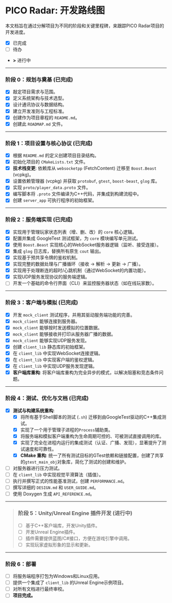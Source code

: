 # PICO Radar: 开发路线图

本文档旨在通过分解项目为不同的阶段和关键里程碑，来跟踪PICO Radar项目的开发进度。

-   [x] 已完成
-   [ ] 待办
-   **>** 进行中

---

### 阶段 0：规划与奠基 (已完成)

*   [x] 敲定项目需求与范围。
*   [x] 定义系统架构与技术选型。
*   [x] 设计通讯协议与数据结构。
*   [x] 建立开发准则与工程标准。
*   [x] 创建作为项目章程的 `README.md`。
*   [x] 创建此 `ROADMAP.md` 文件。

---

### 阶段 1：项目设置与核心协议 (已完成)

*   [x] 根据 `README.md` 的定义创建项目目录结构。
*   [x] 初始化项目的 `CMakeLists.txt` 文件。
*   [x] **技术栈变更**: 依赖库从 `websocketpp` (FetchContent) 迁移至 `Boost.Beast` (vcpkg)。
*   [x] 设置依赖管理器 (vcpkg) 并获取 `protobuf`, `gtest`, `boost-beast`, `glog` 库。
*   [x] 实现 `proto/player_data.proto` 文件。
*   [x] 编写脚本将 `.proto` 文件编译为C++代码，并集成到构建流程中。
*   [x] 创建 `server_app` 可执行程序的初始框架。

---

### 阶段 2：服务端实现 (已完成)

*   [x] 实现用于管理玩家状态列表（增、删、改）的 `core` 核心逻辑。
*   [x] 配置并集成 GoogleTest 测试框架，为 `core` 模块编写单元测试。
*   [x] 使用 `Boost.Beast` 实现核心的WebSocket服务器逻辑（监听、接受连接）。
*   [x] 集成 `glog` 日志库，替换所有原生 `cout` 输出。
*   [x] 实现基于预共享令牌的鉴权机制。
*   [x] 实现完整的数据处理与广播循环（接收 -> 解析 -> 更新 -> 广播）。
*   [x] 实现用于处理断连的超时/心跳机制（通过WebSocket的内置功能）。
*   [x] 实现UDP服务发现协议的服务端逻辑。
*   [ ] 开发一个基础的命令行界面（CLI）来监控服务器状态（如在线玩家数）。

---

### 阶段 3：客户端与模拟 (已完成)

*   [x] 开发 `mock_client` 测试程序，并用其驱动服务端功能的完善。
*   [x] `mock_client` 能够连接到服务器。
*   [x] `mock_client` 能够按时发送模拟的位置数据。
*   [x] `mock_client` 能够接收并打印从服务器广播的数据。
*   [x] `mock_client` 能够实现UDP服务发现。
*   [x] 创建 `client_lib` 静态库的初始框架。
*   [x] 在 `client_lib` 中实现WebSocket连接逻辑。
*   [x] 在 `client_lib` 中实现客户端的鉴权逻辑。
*   [x] 在 `client_lib` 中实现UDP服务发现逻辑。
*   [x] **客户端库重构**: 将客户端库重构为完全异步的模式，以解决阻塞和竞态条件问题。

---

### 阶段 4：测试、优化与文档 (已完成)

*   [x] **测试与构建系统重构**:
    *   [x] 将所有基于Shell脚本的测试 (`.sh`) 迁移到由GoogleTest驱动的C++集成测试。
    *   [x] 实现了一个用于管理子进程的`Process`辅助类。
    *   [x] 将服务端和模拟客户端重构为生命周期可控的、可被测试直接调用的库。
    *   [x] 实现了完全在进程内运行的集成测试（认证、广播、发现），显著提升了测试速度和可靠性。
    *   [x] **CMake 重构**: 统一了所有测试目标的GTest依赖和链接配置，创建了共享的`gtest_main_obj`对象库，简化了测试的创建和维护。
*   [ ] 对服务器进行压力测试。
*   [ ] 在 `client_lib` 中实现视觉平滑算法（插值）。
*   [ ] 执行并撰写正式的性能基准测试，创建 `PERFORMANCE.md`。
*   [ ] 撰写详细的 `DESIGN.md` 和 `USER_GUIDE.md`。
*   [ ] 使用 Doxygen 生成 `API_REFERENCE.md`。

---

> ### 阶段 5：Unity/Unreal Engine 插件开发 (进行中)
>
> *   [ ] 基于C++客户端库，开发Unity插件。
> *   [ ] 开发Unreal Engine插件。
> *   [ ] 插件需要提供蓝图/C#接口，方便在游戏引擎中调用。
> *   [ ] 实现玩家虚拟形象的显示和更新。

---

### 阶段 6：部署

*   [ ] 将服务端程序打包为Windows和Linux应用。
*   [ ] 提供一个集成了 `client_lib` 的Unreal Engine示例项目。
*   [ ] 对所有文档进行最终审校。
*   [ ] **项目完成。**
